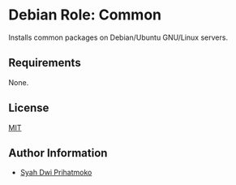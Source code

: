# Debian Role: Common

Installs common packages on Debian/Ubuntu GNU/Linux servers.
## Requirements
None.
## License
[MIT](http://choosealicense.com/licenses/mit/)
## Author Information
  - [Syah Dwi Prihatmoko](https://twitter.com/sdmoko)
